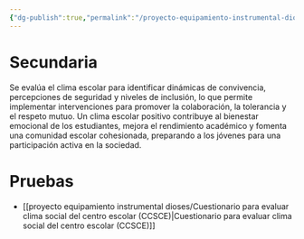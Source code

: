 ```yaml
---
{"dg-publish":true,"permalink":"/proyecto-equipamiento-instrumental-dioses/evaluacion-de-clima-escolar/"}
---
```


# Secundaria
Se evalúa el clima escolar para identificar dinámicas de convivencia, percepciones de seguridad y niveles de inclusión, lo que permite implementar intervenciones para promover la colaboración, la tolerancia y el respeto mutuo. Un clima escolar positivo contribuye al bienestar emocional de los estudiantes, mejora el rendimiento académico y fomenta una comunidad escolar cohesionada, preparando a los jóvenes para una participación activa en la sociedad.
# Pruebas
- [[proyecto equipamiento instrumental dioses/Cuestionario para evaluar clima social del centro escolar (CCSCE)\|Cuestionario para evaluar clima social del centro escolar (CCSCE)]]